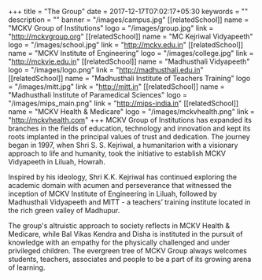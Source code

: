 +++
title =  "The Group"
date = 2017-12-17T07:02:17+05:30
keywords = ""
description = ""
banner = "/images/campus.jpg"
[[relatedSchool]]
    name = "MCKV Group of Institutions"
    logo = "/images/group.jpg"
    link = "http://mckvgroup.org"
[[relatedSchool]]
    name = "MC Kejriwal Vidyapeeth"
    logo = "/images/school.jpg"
    link = "http://mckv.edu.in"
[[relatedSchool]]
    name = "MCKV Institute of Engineering"
    logo = "/images/college.jpg"
    link = "http://mckvie.edu.in"
[[relatedSchool]]
    name = "Madhusthali Vidyapeeth"
    logo = "/images/logo.png"
    link = "http://madhusthali.edu.in"
[[relatedSchool]]
    name = "Madhusthali Institute of Teachers Training"
    logo = "/images/mitt.jpg"
    link = "http://mitt.in"
[[relatedSchool]]
    name = "Madhusthali Institute of Paramedical Sciences"
    logo = "/images/mips_main.png"
    link = "http://mips-india.in"
[[relatedSchool]]
    name = "MCKV Health & Medicare"
    logo = "/images/mckvhealth.png"
    link = "http://mckvhealth.com"
+++
MCKV Group of Institutions has expanded its branches in the fields of education, technology and innovation and kept its roots implanted in the principal values of trust and dedication. The journey began in 1997, when Shri S. S. Kejriwal, a humanitarion with a visionary approach to life and humanity, took the initiative to establish MCKV Vidyapeeth in Liluah, Howrah. 

Inspired by his ideology, Shri K.K. Kejriwal has continued exploring the academic domain with acumen and perseverance that witnessed the inception of MCKV Institute of Engineering in Liluah, followed by Madhusthali Vidyapeeth and MITT - a teachers’ training institute located in the rich green valley of Madhupur. 

The group's altruistic approach to society reflects in MCKV Health & Medicare, while Bal Vikas Kendra and Disha is instituted in the pursuit of knowledge with an empathy for the physically challenged and under privileged children. The evergreen tree of MCKV Group always welcomes students, teachers, associates and people to be a part of its growing arena of learning.
